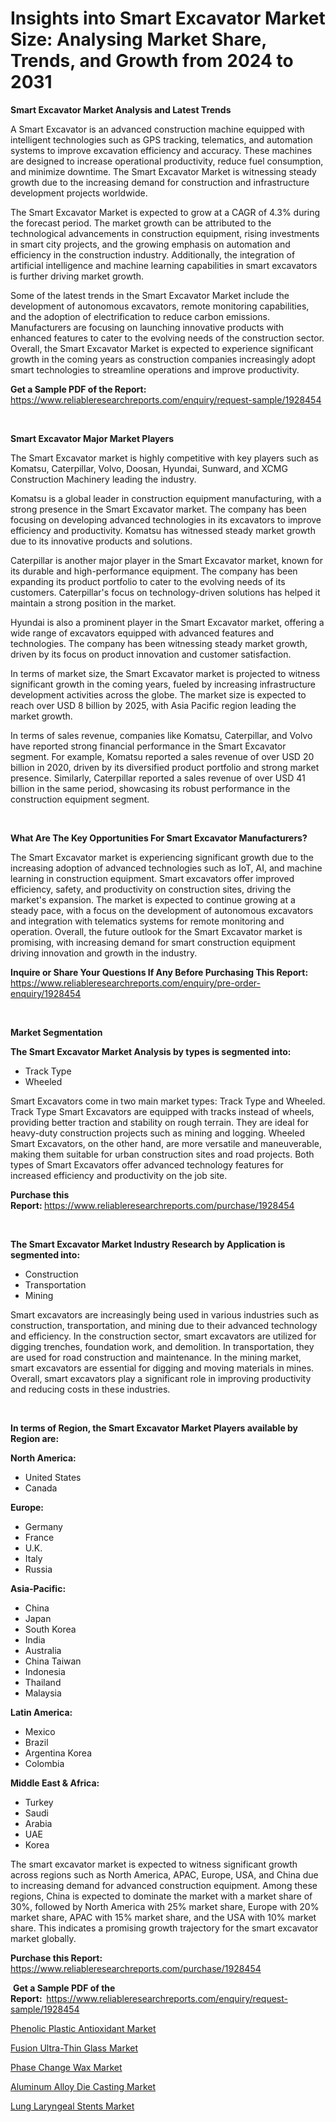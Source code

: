 <p><h1>Insights into Smart Excavator Market Size: Analysing Market Share, Trends, and Growth from 2024 to 2031</h1></p><p><strong>Smart Excavator Market Analysis and Latest Trends</strong></p>
<p><p>A Smart Excavator is an advanced construction machine equipped with intelligent technologies such as GPS tracking, telematics, and automation systems to improve excavation efficiency and accuracy. These machines are designed to increase operational productivity, reduce fuel consumption, and minimize downtime. The Smart Excavator Market is witnessing steady growth due to the increasing demand for construction and infrastructure development projects worldwide.</p><p>The Smart Excavator Market is expected to grow at a CAGR of 4.3% during the forecast period. The market growth can be attributed to the technological advancements in construction equipment, rising investments in smart city projects, and the growing emphasis on automation and efficiency in the construction industry. Additionally, the integration of artificial intelligence and machine learning capabilities in smart excavators is further driving market growth.</p><p>Some of the latest trends in the Smart Excavator Market include the development of autonomous excavators, remote monitoring capabilities, and the adoption of electrification to reduce carbon emissions. Manufacturers are focusing on launching innovative products with enhanced features to cater to the evolving needs of the construction sector. Overall, the Smart Excavator Market is expected to experience significant growth in the coming years as construction companies increasingly adopt smart technologies to streamline operations and improve productivity.</p></p>
<p><strong>Get a Sample PDF of the Report:&nbsp;</strong> <a href="https://www.reliableresearchreports.com/enquiry/request-sample/1928454">https://www.reliableresearchreports.com/enquiry/request-sample/1928454</a></p>
<p>&nbsp;</p>
<p><strong>Smart Excavator Major Market Players</strong></p>
<p><p>The Smart Excavator market is highly competitive with key players such as Komatsu, Caterpillar, Volvo, Doosan, Hyundai, Sunward, and XCMG Construction Machinery leading the industry. </p><p>Komatsu is a global leader in construction equipment manufacturing, with a strong presence in the Smart Excavator market. The company has been focusing on developing advanced technologies in its excavators to improve efficiency and productivity. Komatsu has witnessed steady market growth due to its innovative products and solutions.</p><p>Caterpillar is another major player in the Smart Excavator market, known for its durable and high-performance equipment. The company has been expanding its product portfolio to cater to the evolving needs of its customers. Caterpillar's focus on technology-driven solutions has helped it maintain a strong position in the market.</p><p>Hyundai is also a prominent player in the Smart Excavator market, offering a wide range of excavators equipped with advanced features and technologies. The company has been witnessing steady market growth, driven by its focus on product innovation and customer satisfaction.</p><p>In terms of market size, the Smart Excavator market is projected to witness significant growth in the coming years, fueled by increasing infrastructure development activities across the globe. The market size is expected to reach over USD 8 billion by 2025, with Asia Pacific region leading the market growth.</p><p>In terms of sales revenue, companies like Komatsu, Caterpillar, and Volvo have reported strong financial performance in the Smart Excavator segment. For example, Komatsu reported a sales revenue of over USD 20 billion in 2020, driven by its diversified product portfolio and strong market presence. Similarly, Caterpillar reported a sales revenue of over USD 41 billion in the same period, showcasing its robust performance in the construction equipment segment.</p></p>
<p>&nbsp;</p>
<p><strong>What Are The Key Opportunities For Smart Excavator Manufacturers?</strong></p>
<p><p>The Smart Excavator market is experiencing significant growth due to the increasing adoption of advanced technologies such as IoT, AI, and machine learning in construction equipment. Smart excavators offer improved efficiency, safety, and productivity on construction sites, driving the market's expansion. The market is expected to continue growing at a steady pace, with a focus on the development of autonomous excavators and integration with telematics systems for remote monitoring and operation. Overall, the future outlook for the Smart Excavator market is promising, with increasing demand for smart construction equipment driving innovation and growth in the industry.</p></p>
<p><strong>Inquire or Share Your Questions If Any Before Purchasing This Report:</strong> <a href="https://www.reliableresearchreports.com/enquiry/pre-order-enquiry/1928454">https://www.reliableresearchreports.com/enquiry/pre-order-enquiry/1928454</a></p>
<p>&nbsp;</p>
<p><strong>Market Segmentation</strong></p>
<p><strong>The Smart Excavator Market Analysis by types is segmented into:</strong></p>
<p><ul><li>Track Type</li><li>Wheeled</li></ul></p>
<p><p>Smart Excavators come in two main market types: Track Type and Wheeled. Track Type Smart Excavators are equipped with tracks instead of wheels, providing better traction and stability on rough terrain. They are ideal for heavy-duty construction projects such as mining and logging. Wheeled Smart Excavators, on the other hand, are more versatile and maneuverable, making them suitable for urban construction sites and road projects. Both types of Smart Excavators offer advanced technology features for increased efficiency and productivity on the job site.</p></p>
<p><strong>Purchase this Report:&nbsp;</strong><a href="https://www.reliableresearchreports.com/purchase/1928454">https://www.reliableresearchreports.com/purchase/1928454</a></p>
<p>&nbsp;</p>
<p><strong>The Smart Excavator Market Industry Research by Application is segmented into:</strong></p>
<p><ul><li>Construction</li><li>Transportation</li><li>Mining</li></ul></p>
<p><p>Smart excavators are increasingly being used in various industries such as construction, transportation, and mining due to their advanced technology and efficiency. In the construction sector, smart excavators are utilized for digging trenches, foundation work, and demolition. In transportation, they are used for road construction and maintenance. In the mining market, smart excavators are essential for digging and moving materials in mines. Overall, smart excavators play a significant role in improving productivity and reducing costs in these industries.</p></p>
<p>&nbsp;</p>
<p><strong>In terms of Region, the Smart Excavator Market Players available by Region are:</strong></p>
<p>
    <p> <strong> North America: </strong>
        <ul>
            <li>United States</li>
            <li>Canada</li>
        </ul>
        </p> 
    <p> <strong> Europe: </strong>
        <ul>
            <li>Germany</li>
            <li>France</li>
            <li>U.K.</li>
            <li>Italy</li>
            <li>Russia</li>
        </ul>
        </p> 
    <p> <strong> Asia-Pacific: </strong>
        <ul>
            <li>China</li>
            <li>Japan</li>
            <li>South Korea</li>
            <li>India</li>
            <li>Australia</li>
            <li>China Taiwan</li>
            <li>Indonesia</li>
            <li>Thailand</li>
            <li>Malaysia</li>
        </ul>
        </p> 
    <p> <strong> Latin America: </strong>
        <ul>
            <li>Mexico</li>
            <li>Brazil</li>
            <li>Argentina Korea</li>
            <li>Colombia</li>
        </ul>
        </p> 
    <p> <strong> Middle East & Africa: </strong>
        <ul>
            <li>Turkey</li>
            <li>Saudi</li>
            <li>Arabia</li>
            <li>UAE</li>
            <li>Korea</li>
        </ul>
    </p>
    </p>
<p><p>The smart excavator market is expected to witness significant growth across regions such as North America, APAC, Europe, USA, and China due to increasing demand for advanced construction equipment. Among these regions, China is expected to dominate the market with a market share of 30%, followed by North America with 25% market share, Europe with 20% market share, APAC with 15% market share, and the USA with 10% market share. This indicates a promising growth trajectory for the smart excavator market globally.</p></p>
<p><strong>Purchase this Report: </strong><a href="https://www.reliableresearchreports.com/purchase/1928454">https://www.reliableresearchreports.com/purchase/1928454</a></p>
<p>&nbsp;<strong>Get a Sample PDF of the Report:&nbsp;&nbsp;</strong><a href="https://www.reliableresearchreports.com/enquiry/request-sample/1928454">https://www.reliableresearchreports.com/enquiry/request-sample/1928454</a></p>
<p><strong></strong></p>
<p><p><a href="https://scarlet-rocket-c63.notion.site/Phenolic-Plastic-Antioxidant-Market-Size-Market-Share-and-Global-Market-Analysis-Report-2024-203-8dd518827cb44f31b4caf9cf54e501f7">Phenolic Plastic Antioxidant Market</a></p><p><a href="https://fearless-okapi-6c8.notion.site/Fusion-Ultra-Thin-Glass-Market-Research-Report-Reveals-The-Latest-Trends-And-Opportunities-of-this-M-51c3dc147cd449ea81f0c4d4e24f8091">Fusion Ultra-Thin Glass Market</a></p><p><a href="https://view.publitas.com/reportprime-1/phase-change-wax-market-research-report-provides-thorough-industry-overview-which-offers-an-in-depth-analysis-of-product-trends-and-new-market-divisions/">Phase Change Wax Market</a></p><p><a href="https://view.publitas.com/reportprime-1/aluminum-alloy-die-casting-market-growth-market-trends-covid-19-impact-and-forecasts-for-period-from-2024-2031/">Aluminum Alloy Die Casting Market</a></p><p><a href="https://zircon-bluebell-299.notion.site/Global-Lung-Laryngeal-Stents-Market-by-Types-Applications-and-Major-Players-with-Regional-Growth--7e3baeb022044b8fb2060aa69c00ae14">Lung Laryngeal Stents Market</a></p></p>